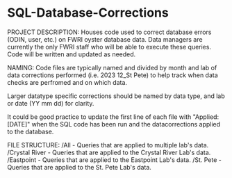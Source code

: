 # SQL-Database-Corrections
PROJECT DESCRIPTION:
Houses code used to correct database errors (ODIN, user, etc.) on FWRI oyster database data. Data managers are currently the only FWRI staff who will be able to execute these queries. Code will be written and updated as needed.

NAMING:
Code files are typically named and divided by month and lab of data corrections performed (i.e. 2023 12_St Pete) to help track when data checks are perfromed and on which data. 

Larger datatype specific corrections should be named by data type, and lab or date (YY mm dd) for clarity.

It could be good practice to update the first line of each file with "Applied: [DATE]" when the SQL code has been run and the datacorrections applied to the database. 

FILE STRUCTURE:
/All - Queries that are applied to multiple lab's data.
/Crystal River - Queries that are applied to the Crystal River Lab's data.
/Eastpoint - Queries that are applied to the Eastpoint Lab's data.
/St. Pete - Queries that are applied to the St. Pete Lab's data.